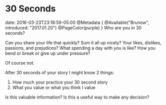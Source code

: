 # 30 Seconds
date: 2016-03-23T23:18:59-05:00
@Metadata {
  @Available("Brunow", introduced: "2017.01.20")
  @PageColor(purple)
}
Who are you in 30 seconds?

Can you share your life that quickly? Sum it all up nicely? Your likes, dislikes, passions, and prejudices? What spending a day with you is like? How you bend or break or give up under pressure?

Of course not.

After 30 seconds of your story I might know 2 things:

1) How much your practice your 30 second story
2) What you value or what you think I value

Is this valuable information? Is this a useful way to make any decision?
